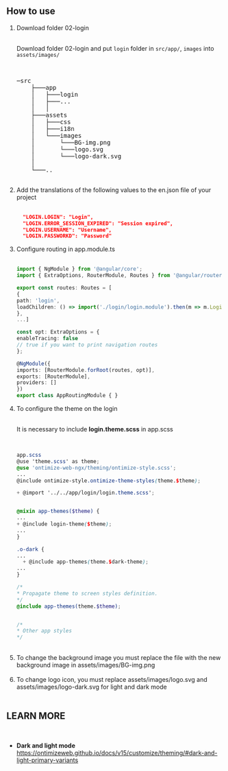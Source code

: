 ## How to use

<ol>
<li>Download folder 02-login </li>
<br />

Download folder 02-login and put `login` folder in `src/app/`, `images` into `assets/images/`

<br />

<pre>
─src
    ├───app
    │   ├───login
    │   ├───...
    │   │
    ├───assets
    │   ├───css
    │   ├───i18n
    │   └───images
    │       └───BG-img.png
    │       └───logo.svg
    │       └───logo-dark.svg
    │
    └───..

</pre>

<li>Add the translations of the following values ​​to the en.json file of your project</li>
<br />

```json
  "LOGIN.LOGIN": "Login",
  "LOGIN.ERROR_SESSION_EXPIRED": "Session expired",
  "LOGIN.USERNAME": "Username",
  "LOGIN.PASSWORKD": "Password"
```

<li>Configure routing in app.module.ts</li>

<br />

```ts
import { NgModule } from '@angular/core';
import { ExtraOptions, RouterModule, Routes } from '@angular/router';

export const routes: Routes = [
{
path: 'login',
loadChildren: () => import('./login/login.module').then(m => m.LoginModule)
},
...]

const opt: ExtraOptions = {
enableTracing: false
// true if you want to print navigation routes
};

@NgModule({
imports: [RouterModule.forRoot(routes, opt)],
exports: [RouterModule],
providers: []
})
export class AppRoutingModule { }

````
<li>To configure the theme on the login</li>
<br />

It is necessary to include **login.theme.scss** in app.scss

<br />

```scss
app.scss
@use 'theme.scss' as theme;
@use 'ontimize-web-ngx/theming/ontimize-style.scss';
...
@include ontimize-style.ontimize-theme-styles(theme.$theme);

+ @import '../../app/login/login.theme.scss';


@mixin app-themes($theme) {
...
+ @include login-theme($theme);
...
}

.o-dark {
...
  + @include app-themes(theme.$dark-theme);
...
}

/*
* Propagate theme to screen styles definition.
*/
@include app-themes(theme.$theme);


/*
* Other app styles
*/

```

<br />

<li>To change the background image you must replace the file with the new background image in assets/images/BG-img.png</li>

<br />

<li>To change logo icon, you must replace assets/images/logo.svg and assets/images/logo-dark.svg for light and dark mode</li>

<br />
</ol>

## LEARN MORE
<br />

- **Dark and light mode** https://ontimizeweb.github.io/docs/v15/customize/theming/#dark-and-light-primary-variants
